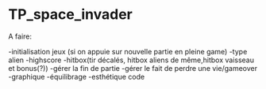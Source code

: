 # TP_space_invader

A faire:

-initialisation jeux (si on appuie sur nouvelle partie en pleine game)
-type alien
-highscore
-hitbox(tir décalés, hitbox aliens de même,hitbox vaisseau et bonus(?))
-gérer la fin de partie
-gérer le fait de perdre une vie/gameover
-graphique
-équilibrage
-esthétique code
